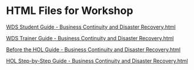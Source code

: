 ﻿# HTML Files for Workshop
[WDS Student Guide - Business Continuity and Disaster Recovery.html](https://cloudworkshop.blob.core.windows.net/business-continuity-dr/Whiteboard%20design%20session/WDS%20student%20guide%20-%20Business%20continuity%20and%20disaster%20recovery.html)

[WDS Trainer Guide - Business Continuity and Disaster Recovery.html](https://cloudworkshop.blob.core.windows.net/business-continuity-dr/Whiteboard%20design%20session/WDS%20trainer%20guide%20-%20Business%20continuity%20and%20disaster%20recovery.html)

[Before the HOL Guide - Business Continuity and Disaster Recovery.html](https://cloudworkshop.blob.core.windows.net/business-continuity-dr/Hands-on%20lab/Before%20the%20HOL%20-%20Business%20continuity%20and%20disaster%20recovery.html)

[HOL Step-by-Step Guide - Business Continuity and Disaster Recovery.html](https://cloudworkshop.blob.core.windows.net/business-continuity-dr/Hands-on%20lab/HOL%20step-by%20step%20-%20Business%20continuity%20and%20disaster%20recovery.html)

